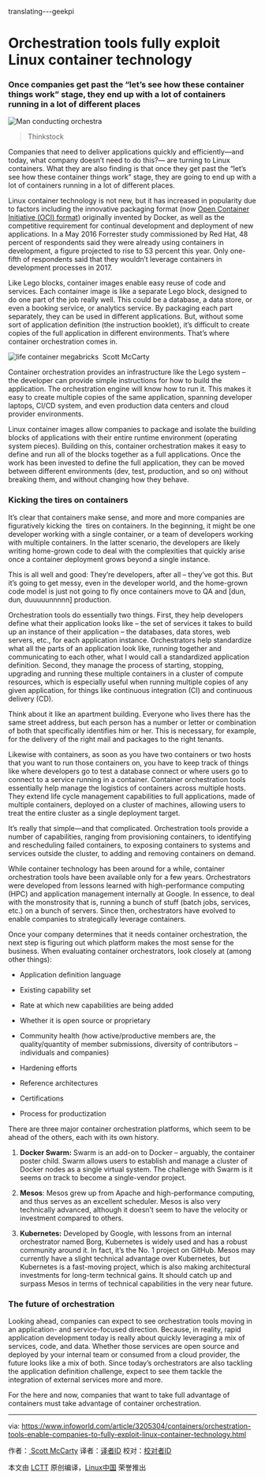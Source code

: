 translating---geekpi

Orchestration tools fully exploit Linux container technology
============================================================

### Once companies get past the “let’s see how these container things work” stage, they end up with a lot of containers running in a lot of different places

![Man conducting orchestra](https://images.techhive.com/images/article/2014/07/453571173-100363796-large.jpg)
>Thinkstock

Companies that need to deliver applications quickly and efficiently—and today, what company doesn’t need to do this?— are turning to Linux containers. What they are also finding is that once they get past the “let’s see how these container things work” stage, they are going to end up with a lot of containers running in a lot of different places.

Linux container technology is not new, but it has increased in popularity due to factors including the innovative packaging format (now [Open Container Initiative (OCI) format][3]) originally invented by Docker, as well as the competitive requirement for continual development and deployment of new applications. In a May 2016 Forrester study commissioned by Red Hat, 48 percent of respondents said they were already using containers in development, a figure projected to rise to 53 percent this year. Only one-fifth of respondents said that they wouldn’t leverage containers in development processes in 2017.

Like Lego blocks, container images enable easy reuse of code and services. Each container image is like a separate Lego block, designed to do one part of the job really well. This could be a database, a data store, or even a booking service, or analytics service. By packaging each part separately, they can be used in different applications. But, without some sort of application definition (the instruction booklet), it’s difficult to create copies of the full application in different environments. That’s where container orchestration comes in.

![life container megabricks](https://images.idgesg.net/images/article/2017/08/life-container-megabricks-100732136-large.jpg)
 Scott McCarty

Container orchestration provides an infrastructure like the Lego system – the developer can provide simple instructions for how to build the application. The orchestration engine will know how to run it. This makes it easy to create multiple copies of the same application, spanning developer laptops, CI/CD system, and even production data centers and cloud provider environments.

Linux container images allow companies to package and isolate the building blocks of applications with their entire runtime environment (operating system pieces). Building on this, container orchestration makes it easy to define and run all of the blocks together as a full applications. Once the work has been invested to define the full application, they can be moved between different environments (dev, test, production, and so on) without breaking them, and without changing how they behave.

### Kicking the tires on containers

It’s clear that containers make sense, and more and more companies are figuratively kicking the  tires on containers. In the beginning, it might be one developer working with a single container, or a team of developers working with multiple containers. In the latter scenario, the developers are likely writing home-grown code to deal with the complexities that quickly arise once a container deployment grows beyond a single instance.

This is all well and good: They’re developers, after all – they’ve got this. But it’s going to get messy, even in the developer world, and the home-grown code model is just not going to fly once containers move to QA and [dun, dun, duuuuunnnnn] production.

Orchestration tools do essentially two things. First, they help developers define what their application looks like – the set of services it takes to build up an instance of their application – the databases, data stores, web servers, etc., for each application instance. Orchestrators help standardize what all the parts of an application look like, running together and communicating to each other, what I would call a standardized application definition. Second, they manage the process of starting, stopping, upgrading and running these multiple containers in a cluster of compute resources, which is especially useful when running multiple copies of any given application, for things like continuous integration (CI) and continuous delivery (CD).


Think about it like an apartment building. Everyone who lives there has the same street address, but each person has a number or letter or combination of both that specifically identifies him or her. This is necessary, for example, for the delivery of the right mail and packages to the right tenants.

Likewise with containers, as soon as you have two containers or two hosts that you want to run those containers on, you have to keep track of things like where developers go to test a database connect or where users go to connect to a service running in a container. Container orchestration tools essentially help manage the logistics of containers across multiple hosts. They extend life cycle management capabilities to full applications, made of multiple containers, deployed on a cluster of machines, allowing users to treat the entire cluster as a single deployment target.

It’s really that simple—and that complicated. Orchestration tools provide a number of capabilities, ranging from provisioning containers, to identifying and rescheduling failed containers, to exposing containers to systems and services outside the cluster, to adding and removing containers on demand.

While container technology has been around for a while, container orchestration tools have been available only for a few years. Orchestrators were developed from lessons learned with high-performance computing (HPC) and application management internally at Google. In essence, to deal with the monstrosity that is, running a bunch of stuff (batch jobs, services, etc.) on a bunch of servers. Since then, orchestrators have evolved to enable companies to strategically leverage containers.

Once your company determines that it needs container orchestration, the next step is figuring out which platform makes the most sense for the business. When evaluating container orchestrators, look closely at (among other things):

*   Application definition language

*   Existing capability set

*   Rate at which new capabilities are being added

*   Whether it is open source or proprietary

*   Community health (how active/productive members are, the quality/quantity of member submissions, diversity of contributors – individuals and companies)

*   Hardening efforts

*   Reference architectures

*   Certifications

*   Process for productization

There are three major container orchestration platforms, which seem to be ahead of the others, each with its own history.

1.  **Docker Swarm:** Swarm is an add-on to Docker – arguably, the container poster child. Swarm allows users to establish and manage a cluster of Docker nodes as a single virtual system. The challenge with Swarm is it seems on track to become a single-vendor project.

2.  **Mesos**: Mesos grew up from Apache and high-performance computing, and thus serves as an excellent scheduler. Mesos is also very technically advanced, although it doesn’t seem to have the velocity or investment compared to others.

3.  **Kubernetes:** Developed by Google, with lessons from an internal orchestrator named Borg, Kubernetes is widely used and has a robust community around it. In fact, it’s the No. 1 project on GitHub. Mesos may currently have a slight technical advantage over Kubernetes, but Kubernetes is a fast-moving project, which is also making architectural investments for long-term technical gains. It should catch up and surpass Mesos in terms of technical capabilities in the very near future.

### The future of orchestration

Looking ahead, companies can expect to see orchestration tools moving in an application- and service-focused direction. Because, in reality, rapid application development today is really about quickly leveraging a mix of services, code, and data. Whether those services are open source and deployed by your internal team or consumed from a cloud provider, the future looks like a mix of both. Since today’s orchestrators are also tackling the application definition challenge, expect to see them tackle the integration of external services more and more.

For the here and now, companies that want to take full advantage of containers must take advantage of container orchestration.

--------------------------------------------------------------------------------

via: https://www.infoworld.com/article/3205304/containers/orchestration-tools-enable-companies-to-fully-exploit-linux-container-technology.html

作者：[ Scott McCarty][a]
译者：[译者ID](https://github.com/译者ID)
校对：[校对者ID](https://github.com/校对者ID)

本文由 [LCTT](https://github.com/LCTT/TranslateProject) 原创编译，[Linux中国](https://linux.cn/) 荣誉推出

[a]:https://www.infoworld.com/author/Scott-McCarty/
[1]:https://www.infoworld.com/article/3204171/what-is-docker-linux-containers-explained.html#tk.ifw-infsb
[2]:https://www.infoworld.com/resources/16373/application-virtualization/the-beginners-guide-to-docker.html#tk.ifw-infsb
[3]:https://github.com/opencontainers/image-spec
